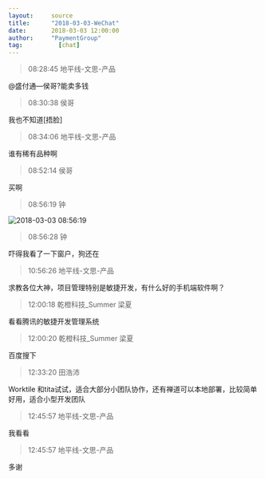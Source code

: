 ```yaml
---
layout:     source 
title:      "2018-03-03-WeChat"
date:       2018-03-03 12:00:00
author:     "PaymentGroup"
tag:		  [chat]
---
```

> 08:28:45  地平线-文思-产品  
   
@盛付通—侯哥?能卖多钱  
   
> 08:30:38  侯哥  
   
我也不知道[捂脸]  
   
> 08:34:06  地平线-文思-产品  
   
谁有稀有品种啊  
   
> 08:52:14  侯哥  
   
买啊  
   
> 08:56:19  钟  
   
![2018-03-03 08:56:19](http://static.cocolian.org/img/20180303_085619.png) 
   
> 08:56:28  钟  
   
吓得我看了一下窗户，狗还在  
   
> 10:56:26  地平线-文思-产品  
   
求教各位大神，项目管理特别是敏捷开发，有什么好的手机端软件啊？  
   
> 12:00:18  乾橙科技_Summer 梁夏  
   
看看腾讯的敏捷开发管理系统  
   
> 12:00:20  乾橙科技_Summer 梁夏  
   
百度搜下  
   
> 12:33:20  田浩沛  
   
Worktile 和tita试试，适合大部分小团队协作，还有禅道可以本地部署，比较简单好用，适合小型开发团队  
   
> 12:45:57  地平线-文思-产品  
   
我看看  
   
> 12:45:57  地平线-文思-产品  
   
多谢  
   
